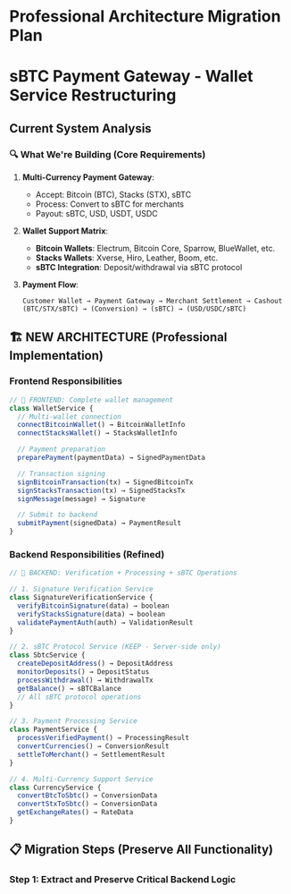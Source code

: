 # Professional Architecture Migration Plan

# sBTC Payment Gateway - Wallet Service Restructuring

## Current System Analysis

### 🔍 What We're Building (Core Requirements)

1. **Multi-Currency Payment Gateway**:

   - Accept: Bitcoin (BTC), Stacks (STX), sBTC
   - Process: Convert to sBTC for merchants
   - Payout: sBTC, USD, USDT, USDC

2. **Wallet Support Matrix**:

   - **Bitcoin Wallets**: Electrum, Bitcoin Core, Sparrow, BlueWallet, etc.
   - **Stacks Wallets**: Xverse, Hiro, Leather, Boom, etc.
   - **sBTC Integration**: Deposit/withdrawal via sBTC protocol

3. **Payment Flow**:
   ```
   Customer Wallet → Payment Gateway → Merchant Settlement → Cashout
   (BTC/STX/sBTC) → (Conversion) → (sBTC) → (USD/USDC/sBTC)
   ```

## 🏗️ NEW ARCHITECTURE (Professional Implementation)

### Frontend Responsibilities

```typescript
// 🎯 FRONTEND: Complete wallet management
class WalletService {
  // Multi-wallet connection
  connectBitcoinWallet() → BitcoinWalletInfo
  connectStacksWallet() → StacksWalletInfo

  // Payment preparation
  preparePayment(paymentData) → SignedPaymentData

  // Transaction signing
  signBitcoinTransaction(tx) → SignedBitcoinTx
  signStacksTransaction(tx) → SignedStacksTx
  signMessage(message) → Signature

  // Submit to backend
  submitPayment(signedData) → PaymentResult
}
```

### Backend Responsibilities (Refined)

```typescript
// 🎯 BACKEND: Verification + Processing + sBTC Operations

// 1. Signature Verification Service
class SignatureVerificationService {
  verifyBitcoinSignature(data) → boolean
  verifyStacksSignature(data) → boolean
  validatePaymentAuth(auth) → ValidationResult
}

// 2. sBTC Protocol Service (KEEP - Server-side only)
class SbtcService {
  createDepositAddress() → DepositAddress
  monitorDeposits() → DepositStatus
  processWithdrawal() → WithdrawalTx
  getBalance() → sBTCBalance
  // All sBTC protocol operations
}

// 3. Payment Processing Service
class PaymentService {
  processVerifiedPayment() → ProcessingResult
  convertCurrencies() → ConversionResult
  settleToMerchant() → SettlementResult
}

// 4. Multi-Currency Support Service
class CurrencyService {
  convertBtcToSbtc() → ConversionData
  convertStxToSbtc() → ConversionData
  getExchangeRates() → RateData
}
```

## 📋 Migration Steps (Preserve All Functionality)

### Step 1: Extract and Preserve Critical Backend Logic
